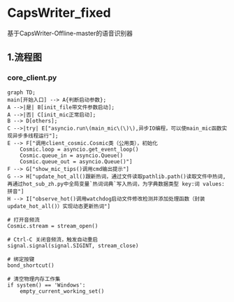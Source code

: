 # CapsWriter_fixed
基于CapsWriter-Offline-master的语音识别器

## 1.流程图
### core_client.py
```mermaid
graph TD;
main[开始入口] --> A{判断启动参数};
A -->|是| B[init_file带文件参数启动];
A -->|否| C[init_mic正常启动];
B --> D[others];
C -->|try| E["asyncio.run\(main_mic\(\)\),异步IO编程，可以使main_mic函数实现异步多线程运行"];
E --> F["调用client_cosmic.Cosmic类（公用类），初始化
    Cosmic.loop = asyncio.get_event_loop()
    Cosmic.queue_in = asyncio.Queue()
    Cosmic.queue_out = asyncio.Queue()"]
F --> G["show_mic_tips()调用cmd输出提示"]
G --> H["update_hot_all()跟新热词，通过文件读取pathlib.path()读取文件中热词,再通过hot_sub_zh.py中全局变量`热词词典`写入热词，为字典数据类型 key:词 values:拼音"]
H --> I["observe_hot()调用watchdog启动文件修改检测并添加处理函数（封装update_hot_all()）实现动态更新热词"]
```
    # 打开音频流
    Cosmic.stream = stream_open()

    # Ctrl-C 关闭音频流，触发自动重启
    signal.signal(signal.SIGINT, stream_close)

    # 绑定按键
    bond_shortcut()

    # 清空物理内存工作集
    if system() == 'Windows':
        empty_current_working_set()
